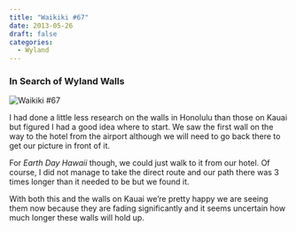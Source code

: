 ```yaml
---
title: "Waikiki #67"
date: 2013-05-26
draft: false
categories:
  - Wyland
---
```

### In Search of Wyland Walls

![Waikiki #67](../images/67-waikiki.jpg)


I had done a little less research on the walls in Honolulu than those on Kauai but figured I had a good idea where to start. We saw the first wall on the way to the hotel from the airport although we will need to go back there to get our picture in front of it.

For _Earth Day Hawaii_ though, we could just walk to it from our hotel. Of course, I did not manage to take the direct route and our path there was 3 times longer than it needed to be but we found it.

With both this and the walls on Kauai we’re pretty happy we are seeing them now because they are fading significantly and it seems uncertain how much longer these walls will hold up.